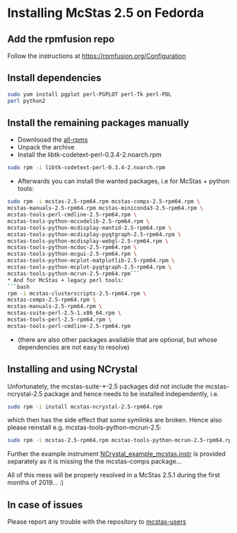 # Installing McStas 2.5 on Fedorda 

## Add the rpmfusion repo
Follow the instructions at https://rpmfusion.org/Configuration

## Install dependencies
```bash
sudo yum install pgplot perl-PGPLOT perl-Tk perl-PDL
perl python2
```

## Install the remaining packages manually
* Downlooad the [all-rpms](http://download.mcstas.org/current/linux/mcstas-2.5-rpm64-Fedora29/all-rpms.tgz)
* Unpack the archive
* Install the libtk-codetext-perl-0.3.4-2.noarch.rpm
```bash
sudo rpm -i libtk-codetext-perl-0.3.4-2.noarch.rpm
```
* Afterwards you can install the wanted packages, i.e for McStas + python
tools:
```bash
sudo rpm -i mcstas-2.5-rpm64.rpm mcstas-comps-2.5-rpm64.rpm \
mcstas-manuals-2.5-rpm64.rpm mcstas-miniconda3-2.5-rpm64.rpm \
mcstas-tools-perl-cmdline-2.5-rpm64.rpm \
mcstas-tools-python-mccodelib-2.5-rpm64.rpm \
mcstas-tools-python-mcdisplay-mantid-2.5-rpm64.rpm \
mcstas-tools-python-mcdisplay-pyqtgraph-2.5-rpm64.rpm \
mcstas-tools-python-mcdisplay-webgl-2.5-rpm64.rpm \
mcstas-tools-python-mcdoc-2.5-rpm64.rpm \
mcstas-tools-python-mcgui-2.5-rpm64.rpm \
mcstas-tools-python-mcplot-matplotlib-2.5-rpm64.rpm \
mcstas-tools-python-mcplot-pyqtgraph-2.5-rpm64.rpm \
mcstas-tools-python-mcrun-2.5-rpm64.rpm```
* And for McStas + legacy perl tools:
```bash
rpm -i mcstas-clusterscripts-2.5-rpm64.rpm \
mcstas-comps-2.5-rpm64.rpm \
mcstas-manuals-2.5-rpm64.rpm \
mcstas-suite-perl-2.5-1.x86_64.rpm \
mcstas-tools-perl-2.5-rpm64.rpm \
mcstas-tools-perl-cmdline-2.5-rpm64.rpm
```
* (there are also other packages available that are optional, but
  whose dependencies are not easy to resolve)

## Installing and using NCrystal
Unfortunately, the mcstas-suite-\*-2.5 packages did not include the mcstas-ncrystal-2.5 package and hence needs to be installed independently, i.e.
```bash
sudo rpm -i install mcstas-ncrystal-2.5-rpm64.rpm
```
which then has the side effect that some symlinks are broken. Hence also please reinstall e.g. mcstas-tools-python-mcrun-2.5:
```bash
sudo rpm -i mcstas-2.5-rpm64.rpm mcstas-tools-python-mcrun-2.5-rpm64.rpm
```
Further the example instrument [NCrystal_example_mcstas.instr](http://download.mcstas.org/current/linux/mcstas-2.5-rpm64-Fedora29/NCrystal_example_mcstas.instr) is provided separately as it is missing the the mcstas-comps package...

All of this mess will be properly resolved in a McStas 2.5.1 during the first months of 2019... :)


## In case of issues
Please report any trouble with the repository to [mcstas-users](mailto:mcstas-users@mcstas.org)

